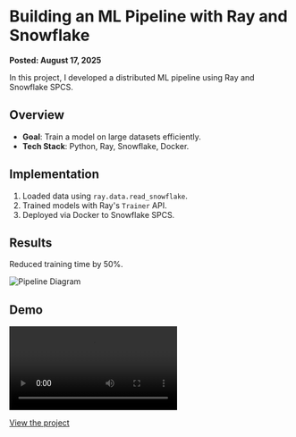 # Building an ML Pipeline with Ray and Snowflake

**Posted: August 17, 2025**

In this project, I developed a distributed ML pipeline using Ray and Snowflake SPCS.

## Overview
- **Goal**: Train a model on large datasets efficiently.
- **Tech Stack**: Python, Ray, Snowflake, Docker.

## Implementation
1. Loaded data using `ray.data.read_snowflake`.
2. Trained models with Ray's `Trainer` API.
3. Deployed via Docker to Snowflake SPCS.

## Results
Reduced training time by 50%.

![Pipeline Diagram](images/pipeline.png)

## Demo
<video controls>
  <source src="images/demo.mp4" type="video/mp4">
</video>

[View the project](https://github.com/<your-username>/<repo-name>)